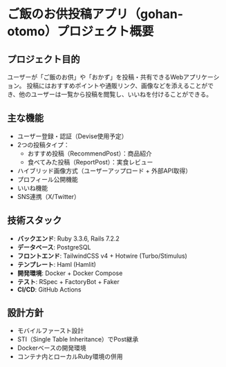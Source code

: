 # ご飯のお供投稿アプリ（gohan-otomo）プロジェクト概要

## プロジェクト目的
ユーザーが「ご飯のお供」や「おかず」を投稿・共有できるWebアプリケーション。
投稿にはおすすめポイントや通販リンク、画像などを添えることができ、他のユーザーは一覧から投稿を閲覧し、いいねを付けることができる。

## 主な機能
- ユーザー登録・認証（Devise使用予定）
- 2つの投稿タイプ：
  - おすすめ投稿（RecommendPost）：商品紹介
  - 食べてみた投稿（ReportPost）：実食レビュー
- ハイブリッド画像方式（ユーザーアップロード + 外部API取得）
- プロフィール公開機能
- いいね機能
- SNS連携（X/Twitter）

## 技術スタック
- **バックエンド**: Ruby 3.3.6, Rails 7.2.2
- **データベース**: PostgreSQL
- **フロントエンド**: TailwindCSS v4 + Hotwire (Turbo/Stimulus)
- **テンプレート**: Haml (Hamlit)
- **開発環境**: Docker + Docker Compose
- **テスト**: RSpec + FactoryBot + Faker
- **CI/CD**: GitHub Actions

## 設計方針
- モバイルファースト設計
- STI（Single Table Inheritance）でPost継承
- Dockerベースの開発環境
- コンテナ内とローカルRuby環境の併用